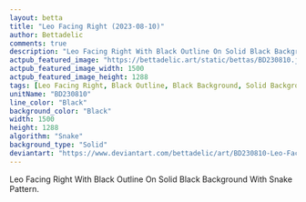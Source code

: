 ```yaml
---
layout: betta
title: "Leo Facing Right (2023-08-10)"
author: Bettadelic
comments: true
description: "Leo Facing Right With Black Outline On Solid Black Background With Snake Pattern."
actpub_featured_image: "https://bettadelic.art/static/bettas/BD230810.jpg"
actpub_featured_image_width: 1500
actpub_featured_image_height: 1288
tags: [Leo Facing Right, Black Outline, Black Background, Solid Background Pattern, Snake Pattern, August 2023]
unitName: "BD230810"
line_color: "Black"
background_color: "Black"
width: 1500
height: 1288
algorithm: "Snake"
background_type: "Solid"
deviantart: "https://www.deviantart.com/bettadelic/art/BD230810-Leo-Facing-Right-2023-08-10-976500407"
---
```


Leo Facing Right With Black Outline On Solid Black Background With Snake Pattern.
